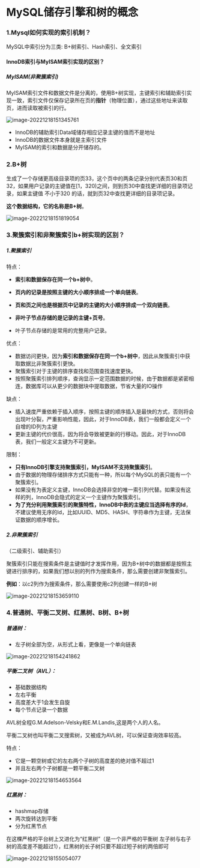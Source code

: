 # MySQL储存引擎和树的概念

### 1.Mysql如何实现的索引机制？

MySQL中索引分为三类: B+树索引、Hash索引、全文索引

#### InnoDB索引与MyISAM索引实现的区别？

##### MyISAM(非聚簇索引)

MyISAM索引文件和数据文件是分离的，使用B+树实现，主键索引和辅助索引实现一致，索引文件仅保存记录所在页的**指针**（物理位置），通过这些地址来读取页，进而读取被索引的行。

![image-20221218151345761](images/image-20221218151345761.png)

- InnoDB的辅助索引Data域储存相应记录主键的值而不是地址
- InnoDB的数据文件本身就是主索引文件
- MyISAM的索引和数据是分开储存的。

### 2.B+树

生成了一个存储更高级目录项的页33，这个页中的两条记录分别代表页30和页32，如果用户记录的主键值在[1，320)之间，则到页30中查找更详细的目录项记录，如果主键值 不小于320 的话，就到页32中查找更详细的目录项记录。

**这个数据结构，它的名称是B+树**。

![image-20221218151819054](images/image-20221218151819054.png)

### 3.聚簇索引和非聚簇索引b+树实现的区别？

##### 1.聚簇索引

特点：

- **索引和数据保存在同一个b+树中**。
- **页内的记录是按照主键的大小顺序排成一个单向链表**。
- **页和页之间也是根据页中记录的主键的大小顺序排成一个双向链表**。

- **非叶子节点存储的是记录的主键+页号**。
- 叶子节点存储的是常用的完整用户记录。

优点：

- 数据访问更快，因为**索引和数据保存在同一个b+树中**，因此从聚簇索引中获取数据比非聚簇索引更快。
- 聚簇索引对于主键的排序查找和范围查找速度更快。
- 按照聚簇索引排列顺序，查询显示一定范围数据的时候，由于数据都是紧密相连，数据库可以从更少的数据块中提取数据，节省大量的IO操作

缺点：

- 插入速度严重依赖于插入顺序，按照主键的顺序插入是最快的方式，否则将会出现叶分裂，严重影响性能，因此，对于InnoDB表，我们一般都会定义一个自增的ID列为主键
- 更新主键的代价很高，因为将会导致被更新的行移动。因此，对于InnoDB表，我们一般定义主键为不可更新。

限制：

- **只有InnoDB引擎支持聚簇索引，MyISAM不支持聚簇索引**。
- 由于数据的物理存储排序方式只能有一种，所以每个MySQL的表只能有一个聚簇索引。
- 如果没有为表定义主键，InnoDB会选择非空的唯一索引列代替。如果没有这样的列，InnoDB会隐式的定义一个主键作为聚簇索引。
- **为了充分利用聚簇索引的聚簇特性，InnoDB中表的主键应当选择有序的Id**，不建议使用无序的Id，比如UUID、MD5、HASH、字符串作为主键，无法保证数据的顺序增长。

##### 2.非聚簇索引

（二级索引、辅助索引）

聚簇索引只能在搜索条件是主键值时才发挥作用，因为B+树中的数据都是按照主键进行排序的，如果我们想以别的列作为搜索条件，那么需要创建非聚簇索引。

**例如**：以c2列作为搜索条件，那么需要使用c2列创建一样的B+树

![image-20221218153659110](images/image-20221218153659110.png)

### 4.普通树、平衡二叉树、红黑树、B树、B+树

##### 普通树：

- 左子树全部为空，从形式上看，更像是一个单向链表

![image-20221218154241862](images/image-20221218154241862.png)

##### 平衡二叉树（AVL）：

- 基础数据结构
- 左右平衡
- 高度差大于1会发生自旋
- 每个节点记录一个数据

AVL树全程G.M.Adelson-Velsky和E.M.Landis,这是两个人的人名。

平衡二叉树也叫平衡二叉搜索树，又被成为AVL树，可以保证查询效率较高。

特点：

- 它是一颗空树或它的左右两个子树的高度差的绝对值不超过1
- 并且左右两个子树都是一颗平衡二叉树

![image-20221218154653564](images/image-20221218154653564.png)

##### 红黑树：

- hashmap存储
- 两次旋转达到平衡
- 分为红黑节点

在这棵严格的平台树上又进化为“红黑树”（是一个非严格的平衡树 左子树与右子树的高度差不能超过1），红黑树的长子树只要不超过短子树的两倍即可

![image-20221218155054077](images/image-20221218155054077.png)